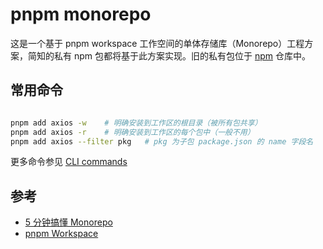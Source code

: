 # pnpm monorepo

这是一个基于 pnpm workspace 工作空间的单体存储库（Monorepo）工程方案，简知的私有 npm 包都将基于此方案实现。旧的私有包位于 [npm](https://gitee.com/jz-fe/npm) 仓库中。


## 常用命令

``` bash

pnpm add axios -w    # 明确安装到工作区的根目录（被所有包共享）
pnpm add axios -r    # 明确安装到工作区的每个包中（一般不用）
pnpm add axios --filter pkg   # pkg 为子包 package.json 的 name 字段名
```

更多命令参见 [CLI commands](https://pnpm.io/cli/add)

## 参考

- [5 分钟搞懂 Monorepo](https://xie.infoq.cn/article/4f870ba6a7c8e0fd825295c92)
- [pnpm Workspace](https://pnpm.io/workspaces)

